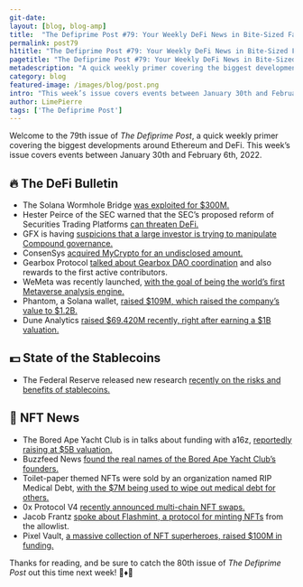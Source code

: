 ```yaml
---
git-date:
layout: [blog, blog-amp]
title:  "The Defiprime Post #79: Your Weekly DeFi News in Bite-Sized Fashion"
permalink: post79
h1title: "The Defiprime Post #79: Your Weekly DeFi News in Bite-Sized Fashion"
pagetitle: "The Defiprime Post #79: Your Weekly DeFi News in Bite-Sized Fashion"
metadescription: "A quick weekly primer covering the biggest developments around Ethereum and DeFi. This week’s issue covers events between January 30th and February 6th, 2022"
category: blog
featured-image: /images/blog/post.png
intro: "This week’s issue covers events between January 30th and February 6th, 2022"
author: LimePierre
tags: ['The Defiprime Post']
---
```


Welcome to the 79th issue of _The Defiprime Post_, a quick weekly primer covering the biggest developments around Ethereum and DeFi. This week’s issue covers events between January 30th and February 6th, 2022.


## 🔥 The DeFi Bulletin

* The Solana Wormhole Bridge [was exploited for $300M.](https://twitter.com/defiprime/status/1488992147609042944)
* Hester Peirce of the SEC warned that the SEC’s proposed reform of Securities Trading Platforms [can threaten DeFi.](https://www.coindesk.com/policy/2022/02/01/hester-peirce-warns-proposed-sec-reform-of-securities-trading-platforms-could-threaten-defi/)
* GFX is having [suspicions that a large investor is trying to manipulate Compound governance.](https://www.coindesk.com/tech/2022/02/04/trons-justin-sun-accused-of-governance-attack-on-defi-lender-compound/)  
* ConsenSys [acquired MyCrypto for an undisclosed amount.](https://www.theblockcrypto.com/post/132560/consensys-acquires-mycrypto) 
* Gearbox Protocol [talked about Gearbox DAO coordination](https://medium.com/gearbox-protocol/gearbox-dao-retroactive-public-contributions-funding-jan-recap-5c318ef89d75) and also rewards to the first active contributors. 
* WeMeta was recently launched, [with the goal of being the world’s first Metaverse analysis engine. ](https://medium.com/wemeta/wemeta-launches-the-first-metaverse-analytics-engine-1979a674dafa)
* Phantom, a Solana wallet, [raised $109M, which raised the company’s value to $1.2B.](https://decrypt.co/91574/solana-wallet-phantom-raises-109-million-bringing-valuation-1-2-billion)
* Dune Analytics [raised $69.420M recently, right after earning a $1B valuation.](https://www.coindesk.com/business/2022/02/02/dune-analytics-raises-cryptos-latest-meme-round-69420000/) 


## 💵 State of the Stablecoins

* The Federal Reserve released new research [recently on the risks and benefits of stablecoins.](https://www.theblockcrypto.com/post/132542/fed-releases-new-research-on-risk-and-promise-of-stablecoins) 


## 💎 NFT News

* The Bored Ape Yacht Club is in talks about funding with a16z, [reportedly raising at $5B valuation. ](https://www.coindesk.com/business/2022/02/03/bored-ape-yacht-club-creators-in-funding-talks-with-andreessen-horowitz-report/)
* Buzzfeed News [found the real names of the Bored Ape Yacht Club’s founders. ](https://www.buzzfeednews.com/article/katienotopoulos/bored-ape-nft-founder-identity)
* Toilet-paper themed NFTs were sold by an organization named RIP Medical Debt, [with the $7M being used to wipe out medical debt for others. ](https://www.vice.com/en/article/y3v5dx/toilet-paper-themed-nfts-wipe-dollar7m-in-medical-debt-people-mad-anyway)
* 0x Protocol V4 [recently announced multi-chain NFT swaps.](https://blog.0x.org/introducing-multi-chain-nft-swaps/)  
* Jacob Frantz [spoke about Flashmint, a protocol for minting NFTs](https://mirror.xyz/jacobfrantz.eth/WntuRh_BEuGIxNgpL9MgVGDMmKTegiV9z_sp6beASYc) from the allowlist.  
* Pixel Vault, [a massive collection of NFT superheroes, raised $100M in funding.](https://techcrunch.com/2022/02/02/pixel-vault-banks-100-million-in-funding-to-chase-an-nft-media-empire/) 

Thanks for reading, and be sure to catch the 80th issue of _The Defiprime Post_ out this time next week! 👋♦️👋